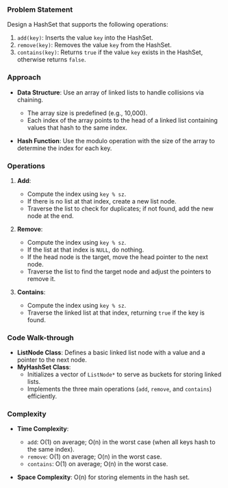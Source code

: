 ### Problem Statement
Design a HashSet that supports the following operations:
1. `add(key)`: Inserts the value `key` into the HashSet.
2. `remove(key)`: Removes the value `key` from the HashSet.
3. `contains(key)`: Returns `true` if the value `key` exists in the HashSet, otherwise returns `false`.

### Approach
- **Data Structure**: Use an array of linked lists to handle collisions via chaining.
  - The array size is predefined (e.g., 10,000).
  - Each index of the array points to the head of a linked list containing values that hash to the same index.

- **Hash Function**: Use the modulo operation with the size of the array to determine the index for each key.

### Operations
1. **Add**:
   - Compute the index using `key % sz`.
   - If there is no list at that index, create a new list node.
   - Traverse the list to check for duplicates; if not found, add the new node at the end.

2. **Remove**:
   - Compute the index using `key % sz`.
   - If the list at that index is `NULL`, do nothing.
   - If the head node is the target, move the head pointer to the next node.
   - Traverse the list to find the target node and adjust the pointers to remove it.

3. **Contains**:
   - Compute the index using `key % sz`.
   - Traverse the linked list at that index, returning `true` if the key is found.

### Code Walk-through
- **ListNode Class**: Defines a basic linked list node with a value and a pointer to the next node.
- **MyHashSet Class**: 
  - Initializes a vector of `ListNode*` to serve as buckets for storing linked lists.
  - Implements the three main operations (`add`, `remove`, and `contains`) efficiently.

### Complexity
- **Time Complexity**: 
  - `add`: O(1) on average; O(n) in the worst case (when all keys hash to the same index).
  - `remove`: O(1) on average; O(n) in the worst case.
  - `contains`: O(1) on average; O(n) in the worst case.
  
- **Space Complexity**: O(n) for storing elements in the hash set.
